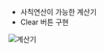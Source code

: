 
- 사칙연산이 가능한 계산기
- Clear 버튼 구현

![계산기](https://user-images.githubusercontent.com/45312005/183793103-61f42438-5b94-444a-9812-58a5b369ad0a.gif)
